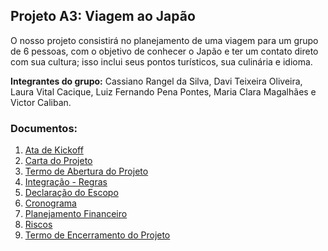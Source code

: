 ## Projeto A3: Viagem ao Japão

O nosso projeto consistirá no planejamento de uma viagem para um grupo de 6 pessoas, com o objetivo de conhecer o Japão e ter um contato direto com sua cultura; isso inclui seus pontos turísticos, sua culinária e idioma.

**Integrantes do grupo:** Cassiano Rangel da Silva, Davi Teixeira Oliveira, Laura Vital Cacique, Luiz Fernando Pena Pontes, Maria Clara Magalhães e Victor Caliban.

### Documentos:
1. [Ata de Kickoff](https://github.com/lauravitalc/projetos-e-processos-ti-entregas/blob/main/Ata%20de%20KickOff.pdf)
2. [Carta do Projeto](https://github.com/lauravitalc/projetos-e-processos-ti-entregas/blob/main/Carta%20do%20Projeto%20(Entrega%201).pdf)
3. [Termo de Abertura do Projeto](https://github.com/lauravitalc/projetos-e-processos-ti-entregas/blob/main/Termo%20de%20Abertura%20do%20Projeto%20(Entrega%202).pdf)
4. [Integração - Regras](https://github.com/lauravitalc/projetos-e-processos-ti-entregas/blob/main/Regras%20(Entrega%203).pdf)
5. [Declaração do Escopo](https://github.com/lauravitalc/projetos-e-processos-ti-entregas/blob/main/Declara%C3%A7%C3%A3o%20do%20Escopo%20(Entrega%204).pdf)
6. [Cronograma](https://github.com/lauravitalc/projetos-e-processos-ti-entregas/blob/main/Cronograma%20(Entrega%205).pdf)
7. [Planejamento Financeiro](https://github.com/lauravitalc/projetos-e-processos-ti-entregas/blob/main/Planejamento%20Financeiro%20(Entrega%206).pdf)
8. [Riscos](https://github.com/lauravitalc/projetos-e-processos-ti-entregas/blob/main/Riscos%20(Entrega%207).pdf)
9. [Termo de Encerramento do Projeto](https://github.com/lauravitalc/projetos-e-processos-ti-entregas/blob/main/Termo%20de%20Encerramento%20do%20Projeto%20(Entrega%208).pdf)
